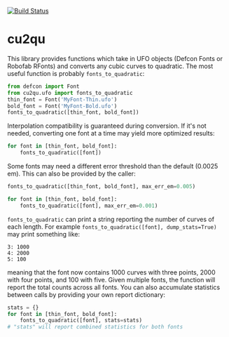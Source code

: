 [![Build Status](https://travis-ci.org/googlei18n/cu2qu.svg)](https://travis-ci.org/googlei18n/cu2qu)

# cu2qu

This library provides functions which take in UFO objects (Defcon Fonts or
Robofab RFonts) and converts any cubic curves to quadratic. The most useful
function is probably `fonts_to_quadratic`:

```python
from defcon import Font
from cu2qu.ufo import fonts_to_quadratic
thin_font = Font('MyFont-Thin.ufo')
bold_font = Font('MyFont-Bold.ufo')
fonts_to_quadratic([thin_font, bold_font])
```

Interpolation compatibility is guaranteed during conversion. If it's not
needed, converting one font at a time may yield more optimized results:

```python
for font in [thin_font, bold_font]:
    fonts_to_quadratic([font])
```

Some fonts may need a different error threshold than the default (0.0025 em).
This can also be provided by the caller:

```python
fonts_to_quadratic([thin_font, bold_font], max_err_em=0.005)
```

```python
for font in [thin_font, bold_font]:
    fonts_to_quadratic([font], max_err_em=0.001)
```

`fonts_to_quadratic` can print a string reporting the number of curves of each
length. For example `fonts_to_quadratic([font], dump_stats=True)` may print
something like:

```
3: 1000
4: 2000
5: 100
```

meaning that the font now contains 1000 curves with three points, 2000 with four
points, and 100 with five. Given multiple fonts, the function will report the
total counts across all fonts. You can also accumulate statistics between calls
by providing your own report dictionary:

```python
stats = {}
for font in [thin_font, bold_font]:
    fonts_to_quadratic([font], stats=stats)
# "stats" will report combined statistics for both fonts
```
